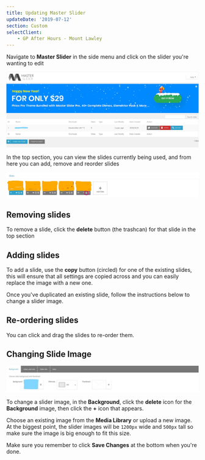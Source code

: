 ```yaml
---
title: Updating Master Slider
updateDate: '2019-07-12'
section: Custom
selectClient:
    - GP After Hours - Mount Lawley
---
```


Navigate to **Master Slider** in the side menu and click on the slider you're wanting to edit

![](../img/cms/inkedmaster_slide_dash_li.jpg)

In the top section, you can view the slides currently being used, and from here you can add, remove and reorder slides

![](../img/cms/inkedadd_remove_reorder_li.jpg)

## Removing slides

To remove a slide, click the **delete** button (the trashcan) for that slide in the top section

## Adding slides

To add a slide, use the **copy** button (circled) for one of the existing slides, this will ensure that all settings are copied across and you can easily replace the image with a new one.

Once you've duplicated an existing slide, follow the instructions below to change a slider image.

## Re-ordering slides

You can click and drag the slides to re-order them.

## Changing Slide Image

![](../img/cms/inkedchange_image_li.jpg)

To change a slider image, in the **Background**, click the **delete** icon for the **Background** image, then click the **+** icon that appears.

Choose an existing image from the **Media Library** or upload a new image. At the biggest point, the slider images will be `1200px` wide and `500px` tall so make sure the image is big enough to fit this size.

Make sure you remember to click **Save Changes** at the bottom when you're done.
